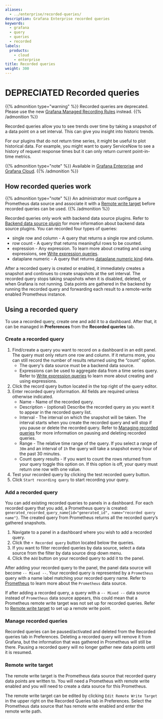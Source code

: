 ```yaml
---
aliases:
  - ../enterprise/recorded-queries/
description: Grafana Enterprise recorded queries
keywords:
  - grafana
  - query
  - queries
  - recorded
labels:
  products:
    - cloud
    - enterprise
title: Recorded queries
weight: 300
---
```


# DEPRECIATED Recorded queries

{{% admonition type="warning" %}}
Recorded queries are deprecated. Please use the new [Grafana Managed Recording Rules](/docs/grafana/latest/alerting/alerting-rules/create-recording-rules/create-grafana-managed-recording-rules) instead.
{{% /admonition %}}

Recorded queries allow you to see trends over time by taking a snapshot of a data point on a set interval. This can give you insight into historic trends.

For our plugins that do not return time series, it might be useful to plot historical data. For example, you might want to query ServiceNow to see a history of request response times but it can only return current point-in-time metrics.

{{% admonition type="note" %}}
Available in [Grafana Enterprise](https://grafana.com/docs/grafana/<GRAFANA_VERSION>/introduction/grafana-enterprise/) and [Grafana Cloud](https://grafana.com/docs/grafana-cloud/).
{{% /admonition %}}

## How recorded queries work

{{% admonition type="note" %}}
An administrator must configure a Prometheus data source and associate it with a [Remote write target](#remote-write-target) before recorded queries can be used.
{{% /admonition %}}

Recorded queries only work with backend data source plugins. Refer to [Backend data source plugin](/tutorials/build-a-data-source-backend-plugin/) for more information about backend data source plugins. You can recorded four types of queries:

- single row and column - A query that returns a single row and column.
- row count - A query that returns meaningful rows to be counted.
- expression - Any expression. To learn more about creating and using expressions, see [Write expression queries](../../panels-visualizations/query-transform-data/expression-queries/).
- dataplane numeric - A query that returns [dataplane numeric kind](/developers/dataplane/numeric) data.

After a recorded query is created or enabled, it immediately creates a snapshot and continues to create snapshots at the set interval. The recorded query stops taking snapshots when it is disabled, deleted, or when Grafana is not running. Data points are gathered in the backend by running the recorded query and forwarding each result to a remote-write enabled Prometheus instance.

## Using a recorded query

To use a recorded query, create one and add it to a dashboard. After that, it can be managed in **Preferences** from the **Recorded queries** tab.

### Create a recorded query

1.  Find/create a query you want to record on a dashboard in an edit panel. The query must only return one row and column. If it returns more, you can still record the number of results returned using the “count” option.
    - The query's data source must be a backend data source.
    - Expressions can be used to aggregate data from a time series query. Refer to [Write expression queries](../../panels-visualizations/query-transform-data/expression-queries/) to learn more about creating and using expressions.
1.  Click the record query button located in the top right of the query editor.
1.  Enter recorded query information. All fields are required unless otherwise indicated.
    - Name - Name of the recorded query.
    - Description - (optional) Describe the recorded query as you want it to appear in the recorded query list.
    - Interval - The interval on which the snapshot will be taken. The interval starts when you create the recorded query and will stop if you pause or delete the recorded query. Refer to [Managing recorded queries](#manage-recorded-queries) for more information on pausing and deleting recorded queries.
    - Range - The relative time range of the query. If you select a range of `30m` and an interval of `1h` the query will take a snapshot every hour of the past 30 minutes.
    - Count query results - If you want to count the rows returned from your query toggle this option on. If this option is off, your query must return one row with one value.
1.  Test your recorded query by clicking the test recorded query button.
1.  Click `Start recording query` to start recording your query.

### Add a recorded query

You can add existing recorded queries to panels in a dashboard. For each recorded query that you add, a Prometheus query is created: `generated_recorded_query_name{id="generated_id", name="recorded query name"}`. The created query from Prometheus returns all the recorded query’s gathered snapshots.

1. Navigate to a panel in a dashboard where you wish to add a recorded query.
1. Click the `+ Recorded query` button located below the queries.
1. If you want to filter recorded queries by data source, select a data source from the filter by data source drop down menu.
1. Click the `Add` button on your recorded query to add it to the panel.

After adding your recorded query to the panel, the panel data source will become `-- Mixed --`. Your recorded query is represented by a `Prometheus` query with a name label matching your recorded query name. Refer to [Prometheus](../../datasources/prometheus/) to learn more about the `Prometheus` data source.

If after adding a recorded query, a query with a `-- Mixed --` data source instead of `Prometheus` data source appears, this could mean that a Prometheus remote write target was not set up for recorded queries. Refer to [Remote write target](#remote-write-target) to set up a remote write point.

### Manage recorded queries

Recorded queries can be paused/activated and deleted from the Recorded queries tab in Preferences. Deleting a recorded query will remove it from Grafana, but the information that was gathered in Prometheus will still be there. Pausing a recorded query will no longer gather new data points until it is resumed.

### Remote write target

The remote write target is the Prometheus data source that recorded query data points are written to. You will need a Prometheus with remote write enabled and you will need to create a data source for this Prometheus.

The remote write target can be edited by clicking `Edit Remote Write Target` in the upper right on the Recorded Queries tab in Preferences. Select the Prometheus data source that has remote write enabled and enter the remote write path.
